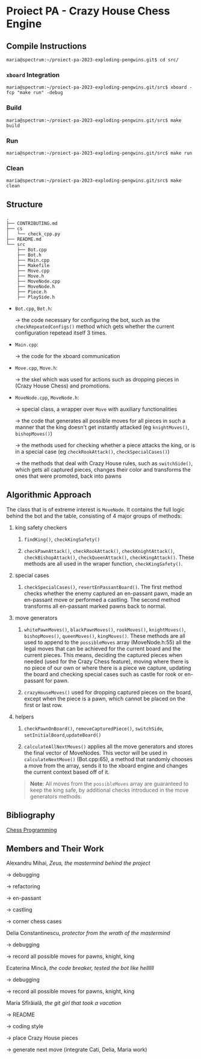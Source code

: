 # Proiect PA - Crazy House Chess Engine

## Compile Instructions

```console
maria@spectrum:~/proiect-pa-2023-exploding-pengwins.git$ cd src/
```

### `xboard` Integration

```console
maria@spectrum:~/proiect-pa-2023-exploding-pengwins.git/src$ xboard -fcp "make run" -debug
```

### Build

```console
maria@spectrum:~/proiect-pa-2023-exploding-pengwins.git/src$ make build
```

### Run

```console
maria@spectrum:~/proiect-pa-2023-exploding-pengwins.git/src$ make run
```

### Clean

```console
maria@spectrum:~/proiect-pa-2023-exploding-pengwins.git/src$ make clean
```

## Structure

```console
.
├── CONTRIBUTING.md
├── cs
│   └── check_cpp.py
├── README.md
└── src
    ├── Bot.cpp
    ├── Bot.h
    ├── Main.cpp
    ├── Makefile
    ├── Move.cpp
    ├── Move.h
    ├── MoveNode.cpp
    ├── MoveNode.h
    ├── Piece.h
    ├── PlaySide.h
```

* `Bot.cpp`, `Bot.h`:

   &rarr; the code necessary for configuring the bot, such as the `checkRepeatedConfigs()` method which gets whether the current configuration repetead itself 3 times.

* `Main.cpp`:

   &rarr; the code for the xboard communication

* `Move.cpp`, `Move.h`:

   &rarr; the skel which was used for actions such as dropping pieces in (Crazy House Chess) and promotions.

* `MoveNode.cpp`, `MoveNode.h`:

   &rarr; special class, a wrapper over `Move` with auxiliary functionalities

   &rarr; the code that generates all possible moves for all pieces in such a manner that the king doesn't get instantly attacked (eg `knightMoves()`, `bishopMoves()`)

   &rarr; the methods used for checking whether a piece attacks the king, or is in a special case (eg `checkRookAttack()`, `checkSpecialCases()`)

   &rarr; the methods that deal with Crazy House rules, such as `switchSide()`, which gets all captured pieces, changes their color and transforms the ones that were promoted, back into pawns

## Algorithmic Approach

The class that is of extreme interest is `MoveNode`.
It contains the full logic behind the bot and the table, consisting of 4 major groups of methods:

1. king safety checkers

   1. `findKing()`, `checkKingSafety()`

   1. `checkPawnAttack()`, `checkRookAttack()`, `checkKnightAttack()`, `checkBishopAttack()`, `checkQueenAttack()`, `checkKingAttack()`.
   These methods are all used in the wraper function, `checkKingSafety()`.

1. special cases

   1. `checkSpecialCases()`, `revertEnPassantBoard()`.
   The first method checks whether the enemy captured an en-passant pawn, made an en-passant move or performed a castling.
   The second method transforms all en-passant marked pawns back to normal.

1. move generators

   1. `whitePawnMoves()`, `blackPawnMoves()`, `rookMoves()`, `knightMoves()`, `bishopMoves()`, `queenMoves()`, `kingMoves()`.
   These methods are all used to append to the `possibleMoves` array (MoveNode.h:55) all the legal moves that can be achieved for the current board and the current pieces.
   This means, deciding the captured pieces when needed (used for the Crazy Chess feature), moving where there is no piece of our own or where there is a piece we capture, updating the board and checking special cases such as castle for rook or en-passant for pawn. 

   1. `crazyHouseMoves()` used for dropping captured pieces on the board, except when the piece is a pawn, which cannot be placed on the first or last row.

1. helpers

   1. `checkPawnOnBoard()`, `removeCapturedPiece()`, `switchSide`, `setInitialBoard`,`updateBoard()`

   1. `calculateAllNextMoves()` applies all the move generators and stores the final vector of MoveNodes.
   This vector will be used in `calculateNextMove()` (Bot.cpp:65), a method that randomly chooses a move from the array, sends it to the xboard engine and changes the current context based off of it.
   
   >**Note**: All moves from the `possibleMoves` array are guaranteed to keep the king safe, by additional checks introduced in the move generators methods.

## Bibliography

[Chess Programming](https://www.chessprogramming.org/Main_Page#Basics)

## Members and Their Work

Alexandru Mihai, _Zeus, the mastermind behind the project_

   &rarr; debugging
   
   &rarr; refactoring
   
   &rarr; en-passant
   
   &rarr; castling
   
   &rarr; corner chess cases

Delia Constantinescu, _protector from the wrath of the mastermind_

   &rarr; debugging
   
   &rarr; record all possible moves for pawns, knight, king

Ecaterina Mincă, _the code breaker, tested the bot like hellllll_

   &rarr; debugging
   
   &rarr; record all possible moves for pawns, knight, king

Maria Sfîrăială, _the git girl that took a vacation_

   &rarr; README
   
   &rarr; coding style
   
   &rarr; place Crazy House pieces
   
   &rarr; generate next move (integrate Cati, Delia, Maria work)   
